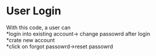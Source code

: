 # User Login

With this code, a user can \
*login into existing account-> change passowrd after login\
*crate new account\
*click on forgot passowrd->reset passowrd
